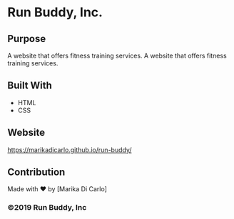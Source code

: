 # Run Buddy, Inc.

## Purpose

A website that offers fitness training services.
A website that offers fitness training services. 

## Built With

- HTML
- CSS

## Website

https://marikadicarlo.github.io/run-buddy/

## Contribution
Made with ❤️ by [Marika Di Carlo]

### ©️2019 Run Buddy, Inc 
